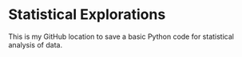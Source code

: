# Statistical Explorations
This is my GitHub location to save a basic Python code for statistical analysis of data.
